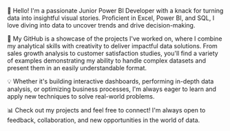 👋 Hello! I'm a passionate Junior Power BI Developer with a knack for turning data into insightful visual stories. Proficient in Excel, Power BI, and SQL, I love diving into data to uncover trends and drive decision-making.

🚀 My GitHub is a showcase of the projects I've worked on, where I combine my analytical skills with creativity to deliver impactful data solutions. From sales growth analysis to customer satisfaction studies, you'll find a variety of examples demonstrating my ability to handle complex datasets and present them in an easily understandable format.

💡 Whether it's building interactive dashboards, performing in-depth data analysis, or optimizing business processes, I'm always eager to learn and apply new techniques to solve real-world problems.

📊 Check out my projects and feel free to connect! I'm always open to feedback, collaboration, and new opportunities in the world of data.

